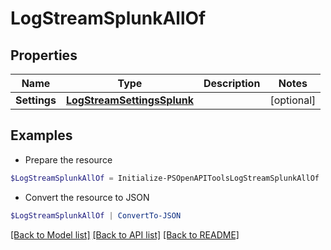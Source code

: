 # LogStreamSplunkAllOf
## Properties

Name | Type | Description | Notes
------------ | ------------- | ------------- | -------------
**Settings** | [**LogStreamSettingsSplunk**](LogStreamSettingsSplunk.md) |  | [optional] 

## Examples

- Prepare the resource
```powershell
$LogStreamSplunkAllOf = Initialize-PSOpenAPIToolsLogStreamSplunkAllOf  -Settings null
```

- Convert the resource to JSON
```powershell
$LogStreamSplunkAllOf | ConvertTo-JSON
```

[[Back to Model list]](../README.md#documentation-for-models) [[Back to API list]](../README.md#documentation-for-api-endpoints) [[Back to README]](../README.md)

